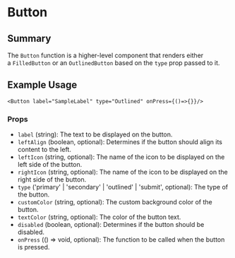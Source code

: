 # Button

## Summary

The `Button` function is a higher-level component that renders either a `FilledButton` or an `OutlinedButton` based on the `type` prop passed to it.

## Example Usage

```
<Button label="SampleLabel" type="Outlined" onPress={()=>{}}/>
```

### Props

- `label` (string): The text to be displayed on the button.
- `leftAlign` (boolean, optional): Determines if the button should align its content to the left.
- `leftIcon` (string, optional): The name of the icon to be displayed on the left side of the button.
- `rightIcon` (string, optional): The name of the icon to be displayed on the right side of the button.
- `type` ('primary' | 'secondary' | 'outlined' | 'submit', optional): The type of the button.
- `customColor` (string, optional): The custom background color of the button.
- `textColor` (string, optional): The color of the button text.
- `disabled` (boolean, optional): Determines if the button should be disabled.
- `onPress` (() => void, optional): The function to be called when the button is pressed.
